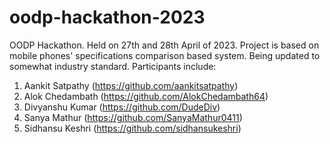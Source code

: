 # oodp-hackathon-2023
OODP Hackathon. Held on 27th and 28th April of 2023. Project is based on mobile phones' specifications comparison based system. Being updated to somewhat industry standard. Participants include:
1. Aankit Satpathy (https://github.com/aankitsatpathy)
2. Alok Chedambath (https://github.com/AlokChedambath64)
3. Divyanshu Kumar (https://github.com/DudeDiv)
4. Sanya Mathur (https://github.com/SanyaMathur0411)
5. Sidhansu Keshri (https://github.com/sidhansukeshri)
